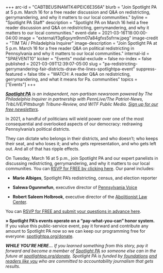 +++
arc-id = "CABTBEUSINAMTK4IPEIC6E3S6A"
blurb = "Join Spotlight PA at 5 p.m. March 16 for a free reader discussion and Q&A on redistricting, gerrymandering, and why it matters to our local communities."
byline = "Spotlight PA Staff"
description = "Spotlight PA on March 16 held a free reader discussion and Q&A on redistricting, gerrymandering, and why it matters to our local communities."
event-date = 2021-03-16T18:00:00-04:00
image = "external/f3g6qxym9nm07a84gfxs5sfrrw.jpeg"
image-credit = "TIM TAI / Philadelphia Inquirer"
image-description = "Join Spotlight PA at 5 p.m. March 16 for a free reader Q&A on political redistricting in Pennsylvania and why it matters to our local communities."
internal-id = "SPAEVENT10"
kicker = "Events"
modal-exclude = false
no-index = false
published = 2021-03-09T12:39:07-05:00
slug = "pa-redistricting-gerrymandering-fair-districts-draw-the-lines-spotlightpa-event"
suppress-featured = false
title = "WATCH: A reader Q&A on redistricting, gerrymandering, and what it means for Pa. communities"
topics = ["Events"]
+++

<a href="https://www.spotlightpa.org/"><i><b>Spotlight PA</b></i></a><i> is an independent, non-partisan newsroom powered by The Philadelphia Inquirer in partnership with PennLive/The Patriot-News, TribLIVE/Pittsburgh Tribune-Review, and WITF Public Media. </i><a href="https://www.spotlightpa.org/newsletters"><i>Sign up for our free newsletters</i></a><i>.</i>

In 2021, a handful of politicians will wield power over one of the most consequential and overlooked aspects of our democracy: redrawing Pennsylvania’s political districts.

They can dictate who belongs in their districts, and who doesn’t; who keeps their seat, and who loses it; and who gets representation, and who gets left out. And all of that has ripple effects.

On Tuesday, March 16 at 5 p.m., join Spotlight PA and our expert panelists in discussing redistricting, gerrymandering, and why it matters to our local communities. You can <a href="https://www.crowdcast.io/e/redistricting?utm_source=profile&utm_medium=profile_web&utm_campaign=profile" target=_blank>RSVP for FREE by clicking here</a>. Our panel includes:

- <b>Marie Albiges</b>, Spotlight PA’s redistricting, census, and election reporter

- <b>Salewa Ogunmefun</b>, executive director of <a href="https://www.pennsylvaniavoice.org/">Pennsylvania Voice </a>

- <b>Robert Saleem Holbrook</b>, executive director of the <a href="https://abolitionistlawcenter.org/">Abolitionist Law Center</a>.

You can <a href="https://www.crowdcast.io/e/redistricting?utm_source=profile&utm_medium=profile_web&utm_campaign=profile" target=_blank>RSVP for FREE and submit your questions in advance here</a>.

<b>» Spotlight PA’s events operate on a “pay-what-you-can” honor system.</b> If you value this public-service event, pay it forward and contribute any amount to Spotlight PA now so we can keep our programming free for everyone: <a href="http://checkout.fundjournalism.org/memberform?org_id=spotlightpa&campaign=7015G0000003ZrjQAE">spotlightpa.org/donate</a>.

<script src="https://www.spotlightpa.org/embed.js" async></script><div data-spl-embed-version="1" data-spl-src="https://www.spotlightpa.org/embeds/newsletter/"></div>

<i><b>WHILE YOU’RE HERE...</b></i><i> If you learned something from this story, pay it forward and become a member of </i><a href="https://www.spotlightpa.org/"><i>Spotlight PA</i></a><i> so someone else can in the future at </i><a href="http://spotlightpa.org/donate"><i>spotlightpa.org/donate</i></a><i>. Spotlight PA is funded by</i><a href="https://www.spotlightpa.org/support"><i> foundations</i></a><i> </i><a href="https://www.spotlightpa.org/support"><i>and readers like you</i></a><i> who are committed to accountability journalism that gets results.</i>
